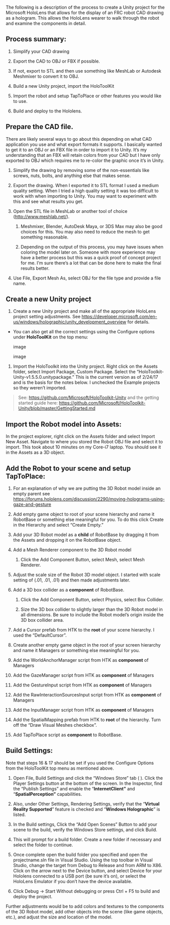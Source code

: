 The following is a description of the process to create a Unity project for the
Microsoft HoloLens that allows for the display of an FRC robot CAD drawing as a
hologram. This allows the HoloLens wearer to walk through the robot and examine
the components in detail.

Process summary:
----------------

1.  Simplify your CAD drawing

2.  Export the CAD to OBJ or FBX if possible.

3.  If not, export to STL and then use something like MeshLab or Autodesk
    Meshmixer to convert it to OBJ.

4.  Build a new Unity project, import the HoloToolKit

5.  Import the robot and setup TapToPlace or other features you would like to
    use.

6.  Build and deploy to the Hololens.

Prepare the CAD file.
---------------------

There are likely several ways to go about this depending on what CAD application
you use and what export formats it supports. I basically wanted to get it to an
OBJ or an FBX file in order to import it to Unity. It’s my understanding that an
FBX will retain colors from your CAD but I have only exported to OBJ which
requires me to re-color the graphic once it’s in Unity.

1.  Simplify the drawing by removing some of the non-essentials like screws,
    nuts, bolts, and anything else that makes sense.

2.  Export the drawing. When I exported it to STL format I used a medium quality
    setting. When I tried a high quality setting it was too difficult to work
    with when importing to Unity. You may want to experiment with this and see
    what results you get.

3.  Open the STL file in MeshLab or another tool of choice
    (<http://www.meshlab.net/>).

    1.  Meshmixer, Blender, AutoDesk Maya, or 3DS Max may also be good choices
        for this. You may also need to reduce the mesh to get something
        reasonable.

    2.  Depending on the output of this process, you may have issues when
        coloring the model later on. Someone with more experience may have a
        better process but this was a quick proof of concept project for me. I’m
        sure there’s a lot that can be done here to make the final results
        better.

4.  Use File, Export Mesh As, select OBJ for the file type and provide a file
    name.

Create a new Unity project
--------------------------

1.  Create a new Unity project and make all of the appropriate HoloLens project
    setting adjustments. See
    <https://developer.microsoft.com/en-us/windows/holographic/unity_development_overview>
    for details.

-   You can also get all the correct settings using the Configure options under
    **HoloToolKit** on the top menu:

    image

    image

1.  Import the HoloToolkit into the Unity project. Right click on the Assets
    folder, select Import Package, Custom Package. Select the
    “HoloToolkit-Unity-v1.5.5.0.unitypackage.” This is the current version as of
    2/24/17 and is the basis for the notes below. I unchecked the Example
    projects so they weren’t imported.

>   See: <https://github.com/Microsoft/HoloToolkit-Unity> and the getting
>   started guide here:
>   <https://github.com/Microsoft/HoloToolkit-Unity/blob/master/GettingStarted.md>

Import the Robot model into Assets:
-----------------------------------

In the project explorer, right click on the Assets folder and select Import New
Asset. Navigate to where you stored the Robot OBJ file and select it to import.
This took about 10 minutes on my Core-i7 laptop. You should see it in the Assets
as a 3D object.

Add the Robot to your scene and setup TapToPlace:
-------------------------------------------------

1.  For an explanation of why we are putting the 3D Robot model inside an empty
    parent see
    <https://forums.hololens.com/discussion/2290/moving-holograms-using-gaze-and-gesture>

2.  Add empty game object to root of your scene hierarchy and name it RobotBase
    or something else meaningful for you. To do this click Create in the
    Hierarchy and select “Create Empty.”

3.  Add your 3D Robot model as a **child** of RobotBase by dragging it from the
    Assets and dropping it on the RobotBase object.

4.  Add a Mesh Renderer component to the 3D Robot model

    1.  Click the Add Component Button, select Mesh, select Mesh Renderer.

5.  Adjust the scale size of the Robot 3D model object. I started with scale
    setting of (.01, .01, .01) and then made adjustments later.

6.  Add a 3D box collider as a **component** of RobotBase.

    1.  Click the Add Component Button, select Physics, select Box Collider.

    2.  Size the 3D box collider to slightly larger than the 3D Robot model in
        all dimensions. Be sure to include the Robot model’s origin inside the
        3D box collider area.

7.  Add a Cursor prefab from HTK to the **root** of your scene hierarchy. I used
    the “DefaultCursor”.

8.  Create another empty game object in the root of your screen hierarchy and
    name it Managers or something else meaningful for you.

9.  Add the WorldAnchorManager script from HTK as **component** of Managers

10. Add the GazeManager script from HTK as **component** of Managers

11. Add the GestureInput script from HTK as **component** of Managers

12. Add the RawInteractionSourcesInput script from HTK as **component** of
    Managers

13. Add the InputManager script from HTK as **component** of Managers

14. Add the SpatialMapping prefab from HTK to **root** of the hierarchy. Turn
    off the “Draw Visual Meshes checkbox”.

15. Add TapToPlace script as **component** to RobotBase.

Build Settings:
---------------

Note that steps 16 & 17 should be set if you used the Configure Options from the
HoloToolKit top menu as mentioned above.

1.  Open File, Build Settings and click the “Windows Store” tab ( ). Click the
    Player Settings button at the bottom of the screen. In the Inspector, find
    the “Publish Settings” and enable the “**InternetClient”** and
    “**SpatialPerception”** capabilities.

2.  Also, under Other Settings, Rendering Settings, verify that the “**Virtual
    Reality Supported**” feature is checked and “**Windows Holographic**” is
    listed.

3.  In the Build settings, Click the “Add Open Scenes” Button to add your scene
    to the build, verify the Windows Store settings, and click Build.

4.  This will prompt for a build folder. Create a new folder if necessary and
    select the folder to continue.

5.  Once complete open the build folder you specified and open the
    projectname.sln file in Visual Studio. Using the top toolbar in Visual
    Studio, change the target from Debug to Release and from ARM to X86. Click
    on the arrow next to the Device button, and select Device for your Hololens
    connected to a USB port (be sure it’s on), or select the HoloLens Emulator
    if you don’t have the device available.

6.  Click Debug -\> Start Without debugging or press Ctrl + F5 to build and
    deploy the project.

Further adjustments would be to add colors and textures to the components of the
3D Robot model, add other objects into the scene (like game objects, etc.), and
adjust the size and location of the model.
